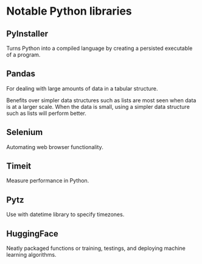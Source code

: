 # Notable Python libraries

## PyInstaller

Turns Python into a compiled language by creating a persisted executable of a
program.

## Pandas

For dealing with large amounts of data in a tabular structure.

Benefits over simpler data structures such as lists are most seen when data is
at a larger scale. When the data is small, using a simpler data structure such
as lists will perform better.

## Selenium

Automating web browser functionality.

## Timeit

Measure performance in Python.

## Pytz

Use with datetime library to specify timezones.

## HuggingFace

Neatly packaged functions or training, testings, and deploying machine learning
algorithms.
